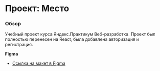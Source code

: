 # Проект: Место



### Обзор

Учебный проект курса Яндекс.Практикум Веб-разработка.
Проект был полностью перенесен на React, была добавлена авторизация и регистрация. 

**Figma**

* [Ссылка на макет в Figma](https://www.figma.com/file/2cn9N9jSkmxD84oJik7xL7/JavaScript.-Sprint-4?node-id=0%3A1)
